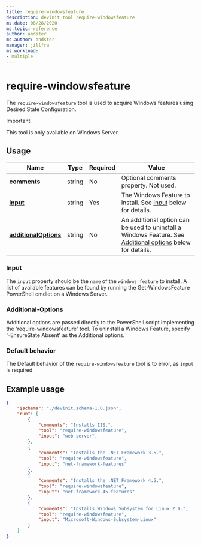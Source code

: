 ```yaml
---
title: require-windowsfeature
description: devinit tool require-windowsfeature.
ms.date: 08/28/2020
ms.topic: reference
author: andster
ms.author: andster
manager: jillfra
ms.workload:
- multiple
---
```

# require-windowsfeature

The `require-windowsfeature` tool is used to acquire Windows features using Desired State Configuration.

>[!IMPORTANT]
>This tool is only available on Windows Server.

## Usage

| Name                                             | Type   | Required | Value                                                                                                                            |
|--------------------------------------------------|--------|----------|----------------------------------------------------------------------------------------------------------------------------------|
| **comments**                                     | string | No       | Optional comments property. Not used.                                                                                            |
| [**input**](#input)                              | string | Yes      | The Windows Feature to install. See [Input](#input) below for details.                                                           |
| [**additionalOptions**](#additional-options)     | string | No       | An additional option can be used to uninstall a Windows Feature. See [Additional options](#additional-options) below for details.|

### Input

The `input` property should be the `name` of the `windows feature` to install. A list of available features can be found by running the Get-WindowsFeature PowerShell cmdlet on a Windows Server.

### Additional-Options

Additional options are passed directly to the PowerShell script implementing the 'require-windowsfeature' tool.
To uninstall a Windows Feature, specify '-EnsureState Absent' as the Additional options.

### Default behavior

The Default behavior of the `require-windowsfeature` tool is to error, as `input` is required.

## Example usage

```json
{
    "$schema": "./devinit.schema-1.0.json",
    "run": [
        {
            "comments": "Installs IIS.",
            "tool": "require-windowsfeature",
            "input": "web-server",
        },
        {
            "comments": "Installs the .NET Framework 3.5.",
            "tool": "require-windowsfeature",
            "input": "net-framework-features"
        },
        {
            "comments": "Installs the .NET Framework 4.5.",
            "tool": "require-windowsfeature",
            "input": "net-framework-45-features"
        },
        {
            "comments": "Installs Windows Subsystem for Linux 2.0.",
            "tool": "require-windowsfeature",
            "input": "Microsoft-Windows-Subsystem-Linux"
        }
    ]
}
```
